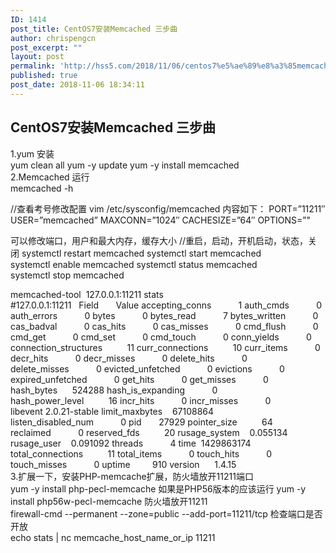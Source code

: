 ```yaml
---
ID: 1414
post_title: CentOS7安装Memcached 三步曲
author: chrispengcn
post_excerpt: ""
layout: post
permalink: 'http://hss5.com/2018/11/06/centos7%e5%ae%89%e8%a3%85memcached-%e4%b8%89%e6%ad%a5%e6%9b%b2/'
published: true
post_date: 2018-11-06 18:34:11
---
```

<h2>CentOS7安装Memcached 三步曲</h2>
<div class="postbody">1.yum 安装
<div>yum clean all
yum -y update
yum -y install memcached</div>
2.Memcached 运行
<div>memcached -h

//查看考号修改配置
vim /etc/sysconfig/memcached
内容如下：
PORT=”11211″
USER=”memcached”
MAXCONN=”1024″
CACHESIZE=”64″
OPTIONS=”"

可以修改端口，用户和最大内存，缓存大小
//重启，启动，开机启动，状态，关闭
systemctl restart memcached
systemctl start memcached
systemctl enable memcached
systemctl status memcached
systemctl stop memcached
<div>memcached-tool  127.0.0.1:11211 stats</div>
</div>
<div>#127.0.0.1:11211   Field       Value
accepting_conns           1
auth_cmds           0
auth_errors           0
bytes           0
bytes_read           7
bytes_written           0
cas_badval           0
cas_hits           0
cas_misses           0
cmd_flush           0
cmd_get           0
cmd_set           0
cmd_touch           0
conn_yields           0
connection_structures          11
curr_connections          10
curr_items           0
decr_hits           0
decr_misses           0
delete_hits           0
delete_misses           0
evicted_unfetched           0
evictions           0
expired_unfetched           0
get_hits           0
get_misses           0
hash_bytes      524288
hash_is_expanding           0
hash_power_level          16
incr_hits           0
incr_misses           0
libevent 2.0.21-stable
limit_maxbytes    67108864
listen_disabled_num           0
pid       27929
pointer_size          64
reclaimed           0
reserved_fds          20
rusage_system    0.055134
rusage_user    0.091092
threads           4
time  1429863174
total_connections          11
total_items           0
touch_hits           0
touch_misses           0
uptime         910
version      1.4.15</div>
3.扩展一下，安装PHP-memcache扩展，防火墙放开11211端口
<div>yum -y install php-pecl-memcache
如果是PHP56版本的应该运行
yum -y install php56w-pecl-memcache
防火墙放开11211
<div>firewall-cmd --permanent --zone=public --add-port=11211/tcp
检查端口是否开放
<div>echo stats | nc memcache_host_name_or_ip 11211</div>
</div>
</div>
</div>